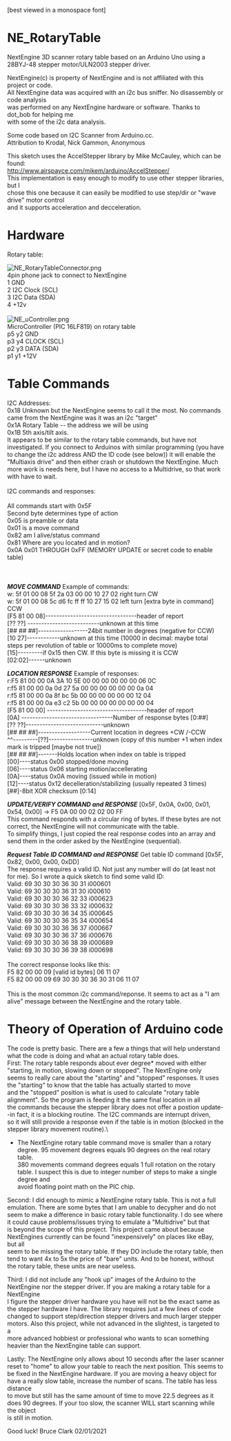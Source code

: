 [best viewed in a monospace font]
# NE_RotaryTable
NextEngine 3D scanner rotary table based on an Arduino Uno using a 28BYJ-48 stepper motor/ULN2003 stepper driver.

NextEngine(c) is property of NextEngine and is not affiliated with this project or code.\
All NextEngine data was acquired with an i2c bus sniffer.  No disassembly or code analysis\
was performed on any NextEngine hardware or software.  Thanks to dot_bob for helping me \
with some of the i2c data analysis.

Some code based on I2C Scanner from Arduino.cc.\
Attribution to Krodal, Nick Gammon, Anonymous

This sketch uses the AccelStepper library by Mike McCauley, which can be found:\
http://www.airspayce.com/mikem/arduino/AccelStepper/ \
This implementation is easy enough to modify to use other stepper libraries, but I \
chose this one because it can easily be modified to use step/dir or "wave drive" motor control\
and it supports acceleration and decceleration.

# Hardware
Rotary table:

![NE_RotaryTableConnector.png](https://github.com/1bigpig/NE_RotaryTable/blob/main/NE_RotaryTableConnector.png)
\
4pin phone jack to connect to NextEngine\
1 GND\
2 I2C Clock (SCL)\
3 I2C Data  (SDA)\
4 +12v\
\
![NE_uController.png](https://github.com/1bigpig/NE_RotaryTable/blob/main/NE_uController.png)
\
MicroController (PIC 16LF819) on rotary table\
p5	y2	GND \
p3	y4	CLOCK (SCL)\
p2	y3	DATA  (SDA)\
p1	y1	+12V

# Table Commands
I2C Addresses:\
0x18 Unknown but the NextEngine seems to call it the most.  No commands came from the NextEngine was it was an i2c "target"\
0x1A Rotary Table -- the address we will be using\
0x1B 5th axis/tilt axis.\
It appears to be similar to the rotary table commands, but have not investigated.  If you connect 
to Arduinos with similar programming (you have to change the i2c address AND the ID code (see below)) it will enable the 
"Multiaxis drive" and then either crash or shutdown the NextEngine.  Much more work is needs here, but I have no access to a 
Multidrive, so that work with have to wait.
\
\
I2C commands and responses:\
\
All commands start with 0x5F\
Second byte determines type of action\
0x05 is preamble or data\
0x01 is a move command\
0x82 am I alive/status command\
0x81 Where are you located and in motion?\
0x0A 0x01 THROUGH 0xFF (MEMORY UPDATE or secret code to enable table)\
\
\
\
___MOVE COMMAND___
Example of commands:\
w: 5f 01 00 08 5f 2a 03 00 00 10 27 02    right turn CW\
w: 5f 01 00 08 5c d6 fc ff ff 10 27 15 02   left turn [extra byte in command] CCW\
  [F5 81 00 08]---------------------------------header of report\
              [?? ??] --------------------------unknown at this time\
                    [## ## ##]------------------24bit number in degrees (negative for CCW)\
                             [10 27]------------unknown at this time (10000 in decimal: maybe total steps per revolution of table or 10000ms to complete move)\
                                   [15]---------if 0x15 then CW.  If this byte is missing it is CCW\
                                   [02:02]------unknown
                                   
                                   
___LOCATION RESPONSE___
Example of responses:\
r:F5 81 00 00 0A 3A 10 5E 00 00 00 00 00 00 06 0C\
r:f5 81 00 00 0a 0d 27 5a 00 00 00 00 00 00 0a 04\
r:f5 81 00 00 0a 8f bc 5b 00 00 00 00 00 00 12 04\
r:f5 81 00 00 0a e3 c2 5b 00 00 00 00 00 00 00 04\
 [F5 81 00 00] ------------------------------------header of report\
             [0A] ---------------------------------Number of response bytes [0:##]\
                [?? ??]----------------------------unknown \
                      [## ## ##]-------------------Current location in degrees +CW /-CCW\
                    ^^---------[??]----------------unknown (copy of this number +1 when index mark is tripped [maybe not true])\
                                  [## ## ##]-------Holds location when index on table is tripped\
                                           [00]----status 0x00 stopped/done moving\
                                           [06]----status 0x06 starting motion/accellerating\
                                           [0A]----status 0x0A moving (issued while in motion)\
                                           [12]----status 0x12 decelleration/stabilizing (usually repeated 3 times)\
                                              [##]-8bit XOR checksum [0:14]
                                              
___UPDATE/VERIFY COMMAND and RESPONSE___
[0x5F, 0x0A, 0x00, 0x01, 0x54, 0x00] -> F5 0A 00 00 02 02 00 FF\
This command responds with a circular ring of bytes.  If these bytes are not correct, the NextEngine will not communicate with the table.\
To simplify things, I just copied the real response codes into an array and send them in the order asked by the NextEngine (sequential).

___Request Table ID COMMAND and RESPONSE___
Get table ID command [0x5F, 0x82, 0x00, 0x00, 0xDD]\
The response requires a valid ID.  Not just any number will do (at least not for me).  So I wrote a quick sketch to find some valid ID:\
Valid:  69 30 30 30 36 30 31  i000601\
Valid:  69 30 30 30 36 31 30  i000610\
Valid:  69 30 30 30 36 32 33  i000623\
Valid:  69 30 30 30 36 33 32  i000632\
Valid:  69 30 30 30 36 34 35  i000645\
Valid:  69 30 30 30 36 35 34  i000654\
Valid:  69 30 30 30 36 36 37  i000667\
Valid:  69 30 30 30 36 37 36  i000676\
Valid:  69 30 30 30 36 38 39  i000689\
Valid:  69 30 30 30 36 39 38  i000698\
\
The correct response looks like this:\
F5 82 00 00 09 [valid id bytes] 06 11 07\
F5 82 00 00 09 69 30 30 30 36 30 31 06 11 07\
\
This is the most common i2c command/reponse.  It seems to act as a "I am alive" message between the NextEngine and the rotary table.

# Theory of Operation of Arduino code
The code is pretty basic.  There are a few a things that will help understand what the code is doing and what an actual rotary table does.\
First:  The rotary table responds about ever degree* moved with either "starting, in motion, slowing down or stopped".  The NextEngine only\
seems to really care about the "starting" and "stopped" responses.  It uses the "starting" to know that the table has actually started to move\
and the "stopped" position is what is used to calculate "rotary table alignment".  So the program is feeding it the same final location in all\
the commands because the stepper library does not offer a postion update--in fact, it is a blocking routine.  The I2C commands are interrupt driven,\
so it will still provide a response even if the table is in motion (blocked in the stepper library movement routine).\
* The NextEngine rotary table command move is smaller than a rotary degree.  95 movement degrees equals 90 degrees on the real rotary table.\
380 movements command degrees equals 1 full rotation on the rotary table.  I suspect this is due to integer number of steps to make a single degree and\
avoid floating point math on the PIC chip.

Second:  I did enough to mimic a NextEngine rotary table.  This is not a full emulation.  There are some bytes that I am unable to decypher and do not\
seem to make a difference in basic rotary table functionality.  I do see where it could cause problems/issues trying to emulate a "Multidrive" but that\
is beyond the scope of this project.  This project came about because NextEngines currently can be found "inexpensively" on places like eBay, but all\
seem to be missing the rotary table.  If they DO include the rotary table, then tend to want 4x to 5x the price of "bare" units.  And to be honest, without\
the rotary table, these units are near useless.

Third:  I did not include any "hook up" images of the Arduino to the NextEngine nor the stepper driver.  If you are making a rotary table for a NextEngine\
I figure the stepper driver hardware you have will not be the exact same as the stepper hardware I have.  The library requires just a few lines of code\
changed to support step/direction stepper drivers and much larger stepper motors.  Also this project, while not advanced in the slightest, is targeted to a\
more advanced hobbiest or professional who wants to scan something heavier than the NextEngine table can support.

Lastly:  The NextEngine only allows about 10 seconds after the laser scanner reset to "home" to allow your table to reach the next position.  This seems to\
be fixed in the NextEngine hardware.  If you are moving a heavy object for have a really slow table, increase the number of scans.  The table has less distance\
to move but still has the same amount of time to move 22.5 degrees as it does 90 degrees.  If your too slow, the scanner WILL start scanning while the object\
is still in motion.

Good luck!
Bruce Clark
02/01/2021
